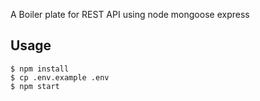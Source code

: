 A Boiler plate for REST API using node mongoose express

## Usage
    $ npm install
    $ cp .env.example .env
    $ npm start

